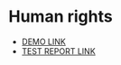 # Human rights

- [DEMO LINK](https://anastasiiaaliinyk.github.io/layout_human-rights/index.html) 
- [TEST REPORT LINK](https://anastasiiaaliinyk.github.io/layout_human-rights/report/html_report/index.html)
